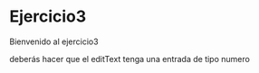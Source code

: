 # Ejercicio3

Bienvenido al ejercicio3

deberás hacer que el editText tenga una entrada de tipo numero